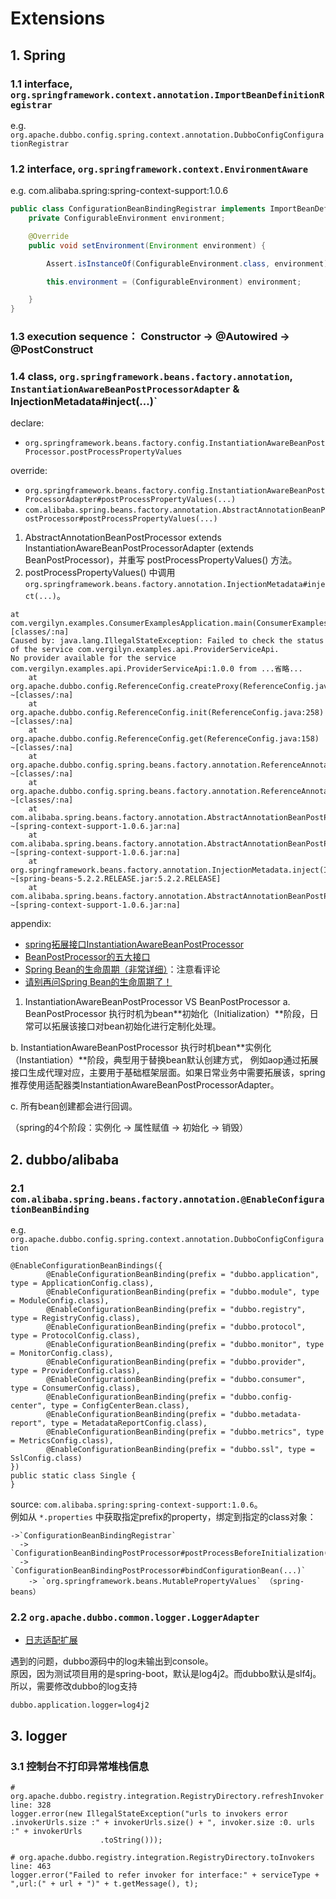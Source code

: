 # Extensions

## 1. Spring
### 1.1 interface, `org.springframework.context.annotation.ImportBeanDefinitionRegistrar`

e.g. `org.apache.dubbo.config.spring.context.annotation.DubboConfigConfigurationRegistrar`

### 1.2 interface, `org.springframework.context.EnvironmentAware`

e.g. com.alibaba.spring:spring-context-support:1.0.6
```java
public class ConfigurationBeanBindingRegistrar implements ImportBeanDefinitionRegistrar, EnvironmentAware {
    private ConfigurableEnvironment environment;

    @Override
    public void setEnvironment(Environment environment) {

        Assert.isInstanceOf(ConfigurableEnvironment.class, environment);

        this.environment = (ConfigurableEnvironment) environment;

    }
}
```

### 1.3 execution sequence： Constructor -> @Autowired -> @PostConstruct

### 1.4 class, `org.springframework.beans.factory.annotation`, `InstantiationAwareBeanPostProcessorAdapter` & InjectionMetadata#inject(...)`

declare: 
  - `org.springframework.beans.factory.config.InstantiationAwareBeanPostProcessor.postProcessPropertyValues`
  
override:
  - `org.springframework.beans.factory.config.InstantiationAwareBeanPostProcessorAdapter#postProcessPropertyValues(...)`
  - `com.alibaba.spring.beans.factory.annotation.AbstractAnnotationBeanPostProcessor#postProcessPropertyValues(...)` 

1. AbstractAnnotationBeanPostProcessor extends InstantiationAwareBeanPostProcessorAdapter (extends BeanPostProcessor)，并重写 postProcessPropertyValues() 方法。
2. postProcessPropertyValues() 中调用 `org.springframework.beans.factory.annotation.InjectionMetadata#inject(...)`。


```text
at com.vergilyn.examples.ConsumerExamplesApplication.main(ConsumerExamplesApplication.java:25) [classes/:na]
Caused by: java.lang.IllegalStateException: Failed to check the status of the service com.vergilyn.examples.api.ProviderServiceApi. 
No provider available for the service com.vergilyn.examples.api.ProviderServiceApi:1.0.0 from ...省略...
	at org.apache.dubbo.config.ReferenceConfig.createProxy(ReferenceConfig.java:349) ~[classes/:na]
	at org.apache.dubbo.config.ReferenceConfig.init(ReferenceConfig.java:258) ~[classes/:na]
	at org.apache.dubbo.config.ReferenceConfig.get(ReferenceConfig.java:158) ~[classes/:na]
	at org.apache.dubbo.config.spring.beans.factory.annotation.ReferenceAnnotationBeanPostProcessor.getOrCreateProxy(ReferenceAnnotationBeanPostProcessor.java:274) ~[classes/:na]
	at org.apache.dubbo.config.spring.beans.factory.annotation.ReferenceAnnotationBeanPostProcessor.doGetInjectedBean(ReferenceAnnotationBeanPostProcessor.java:143) ~[classes/:na]
	at com.alibaba.spring.beans.factory.annotation.AbstractAnnotationBeanPostProcessor.getInjectedObject(AbstractAnnotationBeanPostProcessor.java:359) ~[spring-context-support-1.0.6.jar:na]
	at com.alibaba.spring.beans.factory.annotation.AbstractAnnotationBeanPostProcessor$AnnotatedFieldElement.inject(AbstractAnnotationBeanPostProcessor.java:539) ~[spring-context-support-1.0.6.jar:na]
	at org.springframework.beans.factory.annotation.InjectionMetadata.inject(InjectionMetadata.java:116) ~[spring-beans-5.2.2.RELEASE.jar:5.2.2.RELEASE]
	at com.alibaba.spring.beans.factory.annotation.AbstractAnnotationBeanPostProcessor.postProcessPropertyValues(AbstractAnnotationBeanPostProcessor.java:142) ~[spring-context-support-1.0.6.jar:na]
```

appendix:
- [spring拓展接口InstantiationAwareBeanPostProcessor](https://www.cnblogs.com/xiaoxing/p/10270285.html)
- [BeanPostProcessor的五大接口](https://www.cnblogs.com/zhangjianbin/p/10059191.html)
- [Spring Bean的生命周期（非常详细）](https://www.cnblogs.com/zrtqsk/p/3735273.html)：注意看评论
- [请别再问Spring Bean的生命周期了！](https://www.jianshu.com/p/1dec08d290c1)

1. InstantiationAwareBeanPostProcessor VS BeanPostProcessor
  a. BeanPostProcessor 执行时机为bean**初始化（Initialization）**阶段，日常可以拓展该接口对bean初始化进行定制化处理。  
   
  b. InstantiationAwareBeanPostProcessor 执行时机bean**实例化（Instantiation）**阶段，典型用于替换bean默认创建方式，
  例如aop通过拓展接口生成代理对应，主要用于基础框架层面。如果日常业务中需要拓展该，spring推荐使用适配器类InstantiationAwareBeanPostProcessorAdapter。  
   
  c. 所有bean创建都会进行回调。

（spring的4个阶段：实例化 -> 属性赋值 -> 初始化 -> 销毁）

## 2. dubbo/alibaba

### 2.1 `com.alibaba.spring.beans.factory.annotation.@EnableConfigurationBeanBinding`

e.g. `org.apache.dubbo.config.spring.context.annotation.DubboConfigConfiguration`

```
@EnableConfigurationBeanBindings({
        @EnableConfigurationBeanBinding(prefix = "dubbo.application", type = ApplicationConfig.class),
        @EnableConfigurationBeanBinding(prefix = "dubbo.module", type = ModuleConfig.class),
        @EnableConfigurationBeanBinding(prefix = "dubbo.registry", type = RegistryConfig.class),
        @EnableConfigurationBeanBinding(prefix = "dubbo.protocol", type = ProtocolConfig.class),
        @EnableConfigurationBeanBinding(prefix = "dubbo.monitor", type = MonitorConfig.class),
        @EnableConfigurationBeanBinding(prefix = "dubbo.provider", type = ProviderConfig.class),
        @EnableConfigurationBeanBinding(prefix = "dubbo.consumer", type = ConsumerConfig.class),
        @EnableConfigurationBeanBinding(prefix = "dubbo.config-center", type = ConfigCenterBean.class),
        @EnableConfigurationBeanBinding(prefix = "dubbo.metadata-report", type = MetadataReportConfig.class),
        @EnableConfigurationBeanBinding(prefix = "dubbo.metrics", type = MetricsConfig.class),
        @EnableConfigurationBeanBinding(prefix = "dubbo.ssl", type = SslConfig.class)
})
public static class Single {
}
```

source: `com.alibaba.spring:spring-context-support:1.0.6`。  
例如从 `*.properties` 中获取指定prefix的property，绑定到指定的class对象： 
```
->`ConfigurationBeanBindingRegistrar`  
  -> `ConfigurationBeanBindingPostProcessor#postProcessBeforeInitialization(...)`  
  -> `ConfigurationBeanBindingPostProcessor#bindConfigurationBean(...)`  
    -> `org.springframework.beans.MutablePropertyValues` （spring-beans）
``` 

### 2.2 `org.apache.dubbo.common.logger.LoggerAdapter`
+ [日志适配扩展](http://dubbo.apache.org/zh-cn/docs/dev/impls/logger-adapter.html)

遇到的问题，dubbo源码中的log未输出到console。  
原因，因为测试项目用的是spring-boot，默认是log4j2。而dubbo默认是slf4j。  
所以，需要修改dubbo的log支持
```properties
dubbo.application.logger=log4j2
```


## 3. logger
### 3.1 控制台不打印异常堆栈信息
```text
# org.apache.dubbo.registry.integration.RegistryDirectory.refreshInvoker    line: 328
logger.error(new IllegalStateException("urls to invokers error .invokerUrls.size :" + invokerUrls.size() + ", invoker.size :0. urls :" + invokerUrls
                    .toString()));

# org.apache.dubbo.registry.integration.RegistryDirectory.toInvokers  line: 463
logger.error("Failed to refer invoker for interface:" + serviceType + ",url:(" + url + ")" + t.getMessage(), t);
```
